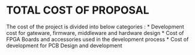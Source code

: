 # TOTAL COST OF PROPOSAL

The cost of the project is divided into below categories :
    * Development cost for gateware, firmware, middleware and hardware design
    * Cost of FPGA Boards and accessories used in the development process
    * Cost of development for PCB Design and development